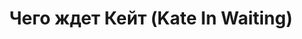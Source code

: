 ---
draft: false
slug: chego-zhdet-keit-kate-in-waiting-8031e002
title: Чего ждет Кейт (Kate In Waiting)
type: books
params:
  bookTitle: Чего ждет Кейт (Kate In Waiting)
  tags:
  - audiobook
  - contemporary
  - fiction
  - LGBTQ+
  - queer
  - romance
  - young adult (YA)
  cover: https://images-na.ssl-images-amazon.com/images/S/compressed.photo.goodreads.com/books/1662323816i/62246618.jpg,
    https://images-na.ssl-images-amazon.com/images/S/compressed.photo.goodreads.com/books/1599810921i/48579405.jpg
  editions count: '28'
  isbn: '9785604785904'
  goodreads_link: https://www.goodreads.com/book/show/62246618
  authors:
  - Becky Albertalli, Бекки Алберталли
  publication_year: '2021'
  page_count: '384'
  short_book_description: 'Кейт и Андерсон — лучшие друзья. Они все делают вместе:
    ходят на репетиции школьного театра, обсуждают жизненно важные вопросы и влюбляются
    в одних и тех же людей. Так и произошло с Мэттом Олсоном, которого они встретили
    в летнем лагере. Как оказалось, один краш на двоих — серьезное испытание для дружеских
    отношений. И возможно, последнее.'
  russian_translation_status: exists
  languages:
  - Английский
  - Русский
  book_description: Contrary to popular belief, best friends Kate Garfield and Anderson
    Walker are not codependent. Carpooling to and from theater rehearsals? Environmentally
    sound and efficient. Consulting each other on every single life decision? Basic
    good judgment. Pining for the same guys from afar? Shared crushes are more fun
    anyway. But when Kate and Andy’s latest long-distance crush shows up at their
    school, everything goes off script. Matt Olsson is talented and sweet, and Kate
    likes him. She really likes him. The only problem? So does Anderson. Turns out,
    communal crushes aren’t so fun when real feelings are involved. This one might
    even bring the curtains down on Kate and Anderson’s friendship.
  russian_audioversion: 'no'
---